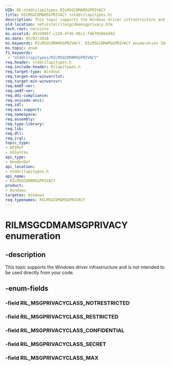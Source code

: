 ```yaml
---
UID: NE:ntddrilapitypes.RILMSGCDMAMSGPRIVACY
title: RILMSGCDMAMSGPRIVACY (ntddrilapitypes.h)
description: This topic supports the Windows driver infrastructure and is not intended to be used directly from your code.
old-location: netvista\rilmsgcdmamsgprivacy.htm
tech.root: netvista
ms.assetid: 491b985f-c228-4f4b-88c1-fd678266dd9d
ms.date: 05/02/2018
ms.keywords: RILMSGCDMAMSGPRIVACY, RILMSGCDMAMSGPRIVACY enumeration [Network Drivers Starting with Windows Vista], RIL_MSGPRIVACYCLASS_CONFIDENTIAL, RIL_MSGPRIVACYCLASS_MAX, RIL_MSGPRIVACYCLASS_RESTRICTED, RIL_MSGPRIVACYCLASS_SECRET, netvista.rilmsgcdmamsgprivacy, ntddrilapitypes/RILMSGCDMAMSGPRIVACY, ntddrilapitypes/RIL_MSGPRIVACYCLASS_CONFIDENTIAL, ntddrilapitypes/RIL_MSGPRIVACYCLASS_MAX, ntddrilapitypes/RIL_MSGPRIVACYCLASS_RESTRICTED, ntddrilapitypes/RIL_MSGPRIVACYCLASS_SECRET
ms.topic: enum
f1_keywords:
 - "ntddrilapitypes/RILMSGCDMAMSGPRIVACY"
req.header: ntddrilapitypes.h
req.include-header: Rilapitypes.h
req.target-type: Windows
req.target-min-winverclnt: 
req.target-min-winversvr: 
req.kmdf-ver: 
req.umdf-ver: 
req.ddi-compliance: 
req.unicode-ansi: 
req.idl: 
req.max-support: 
req.namespace: 
req.assembly: 
req.type-library: 
req.lib: 
req.dll: 
req.irql: 
topic_type:
- APIRef
- kbSyntax
api_type:
- HeaderDef
api_location:
- ntddrilapitypes.h
api_name:
- RILMSGCDMAMSGPRIVACY
product:
- Windows
targetos: Windows
req.typenames: RILMSGCDMAMSGPRIVACY
---
```


# RILMSGCDMAMSGPRIVACY enumeration


## -description


This topic supports the Windows driver infrastructure and is not intended to be used directly from your code.


## -enum-fields




### -field RIL_MSGPRIVACYCLASS_NOTRESTRICTED


### -field RIL_MSGPRIVACYCLASS_RESTRICTED


### -field RIL_MSGPRIVACYCLASS_CONFIDENTIAL


### -field RIL_MSGPRIVACYCLASS_SECRET


### -field RIL_MSGPRIVACYCLASS_MAX

